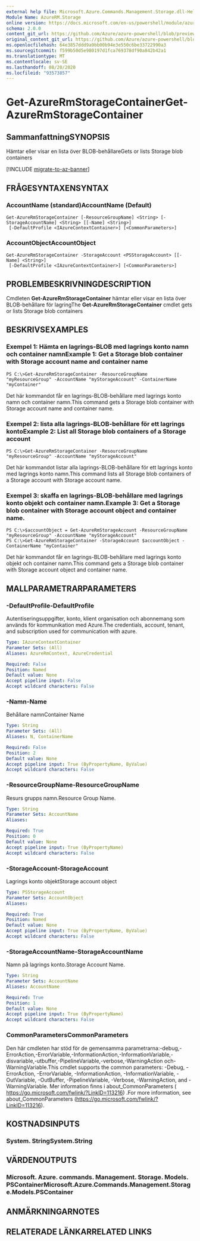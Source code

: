 ```yaml
---
external help file: Microsoft.Azure.Commands.Management.Storage.dll-Help.xml
Module Name: AzureRM.Storage
online version: https://docs.microsoft.com/en-us/powershell/module/azurerm.storage/get-azurermstoragecontainer
schema: 2.0.0
content_git_url: https://github.com/Azure/azure-powershell/blob/preview/src/ResourceManager/Storage/Commands.Management.Storage/help/Get-AzureRmStorageContainer.md
original_content_git_url: https://github.com/Azure/azure-powershell/blob/preview/src/ResourceManager/Storage/Commands.Management.Storage/help/Get-AzureRmStorageContainer.md
ms.openlocfilehash: 64e3857ddd9a9bb00b94e3e550c6be33722990a3
ms.sourcegitcommit: f599b50d5e980197d1fca769378df90a842b42a1
ms.translationtype: MT
ms.contentlocale: sv-SE
ms.lasthandoff: 08/20/2020
ms.locfileid: "93573857"
---
```

# <span data-ttu-id="0d192-101">Get-AzureRmStorageContainer</span><span class="sxs-lookup"><span data-stu-id="0d192-101">Get-AzureRmStorageContainer</span></span>

## <span data-ttu-id="0d192-102">Sammanfattning</span><span class="sxs-lookup"><span data-stu-id="0d192-102">SYNOPSIS</span></span>
<span data-ttu-id="0d192-103">Hämtar eller visar en lista över BLOB-behållare</span><span class="sxs-lookup"><span data-stu-id="0d192-103">Gets or lists Storage blob containers</span></span>

[!INCLUDE [migrate-to-az-banner](../../includes/migrate-to-az-banner.md)]

## <span data-ttu-id="0d192-104">FRÅGESYNTAXEN</span><span class="sxs-lookup"><span data-stu-id="0d192-104">SYNTAX</span></span>

### <span data-ttu-id="0d192-105">AccountName (standard)</span><span class="sxs-lookup"><span data-stu-id="0d192-105">AccountName (Default)</span></span>
```
Get-AzureRmStorageContainer [-ResourceGroupName] <String> [-StorageAccountName] <String> [[-Name] <String>]
 [-DefaultProfile <IAzureContextContainer>] [<CommonParameters>]
```

### <span data-ttu-id="0d192-106">AccountObject</span><span class="sxs-lookup"><span data-stu-id="0d192-106">AccountObject</span></span>
```
Get-AzureRmStorageContainer -StorageAccount <PSStorageAccount> [[-Name] <String>]
 [-DefaultProfile <IAzureContextContainer>] [<CommonParameters>]
```

## <span data-ttu-id="0d192-107">PROBLEMBESKRIVNING</span><span class="sxs-lookup"><span data-stu-id="0d192-107">DESCRIPTION</span></span>
<span data-ttu-id="0d192-108">Cmdleten **Get-AzureRmStorageContainer** hämtar eller visar en lista över BLOB-behållare för lagring</span><span class="sxs-lookup"><span data-stu-id="0d192-108">The **Get-AzureRmStorageContainer** cmdlet gets or lists  Storage blob containers</span></span>

## <span data-ttu-id="0d192-109">BESKRIVS</span><span class="sxs-lookup"><span data-stu-id="0d192-109">EXAMPLES</span></span>

### <span data-ttu-id="0d192-110">Exempel 1: Hämta en lagrings-BLOB med lagrings konto namn och container namn</span><span class="sxs-lookup"><span data-stu-id="0d192-110">Example 1: Get a Storage blob container with Storage account name and container name</span></span>
```
PS C:\>Get-AzureRmStorageContainer -ResourceGroupName "myResourceGroup" -AccountName "myStorageAccount" -ContainerName "myContainer" 
```

<span data-ttu-id="0d192-111">Det här kommandot får en lagrings-BLOB-behållare med lagrings konto namn och container namn.</span><span class="sxs-lookup"><span data-stu-id="0d192-111">This command gets a Storage blob container with Storage account name and container name.</span></span>

### <span data-ttu-id="0d192-112">Exempel 2: lista alla lagrings-BLOB-behållare för ett lagrings konto</span><span class="sxs-lookup"><span data-stu-id="0d192-112">Example 2: List  all Storage blob containers of a Storage account</span></span>
```
PS C:\>Get-AzureRmStorageContainer -ResourceGroupName "myResourceGroup" -AccountName "myStorageAccount" 
```

<span data-ttu-id="0d192-113">Det här kommandot listar alla lagrings-BLOB-behållare för ett lagrings konto med lagrings konto namn.</span><span class="sxs-lookup"><span data-stu-id="0d192-113">This command lists all Storage blob containers of a Storage account with Storage account name.</span></span>

### <span data-ttu-id="0d192-114">Exempel 3: skaffa en lagrings-BLOB-behållare med lagrings konto objekt och container namn.</span><span class="sxs-lookup"><span data-stu-id="0d192-114">Example 3: Get a Storage blob container with Storage account object and container name.</span></span>
```
PS C:\>$accountObject = Get-AzureRmStorageAccount -ResourceGroupName "myResourceGroup" -AccountName "myStorageAccount"
PS C:\>Get-AzureRmStorageContainer -StorageAccount $accountObject -ContainerName "myContainer" 
```

<span data-ttu-id="0d192-115">Det här kommandot får en lagrings-BLOB-behållare med lagrings konto objekt och container namn.</span><span class="sxs-lookup"><span data-stu-id="0d192-115">This command gets a Storage blob container with Storage account object and container name.</span></span>

## <span data-ttu-id="0d192-116">MALLPARAMETRAR</span><span class="sxs-lookup"><span data-stu-id="0d192-116">PARAMETERS</span></span>

### <span data-ttu-id="0d192-117">-DefaultProfile</span><span class="sxs-lookup"><span data-stu-id="0d192-117">-DefaultProfile</span></span>
<span data-ttu-id="0d192-118">Autentiseringsuppgifter, konto, klient organisation och abonnemang som används för kommunikation med Azure.</span><span class="sxs-lookup"><span data-stu-id="0d192-118">The credentials, account, tenant, and subscription used for communication with azure.</span></span>

```yaml
Type: IAzureContextContainer
Parameter Sets: (All)
Aliases: AzureRmContext, AzureCredential

Required: False
Position: Named
Default value: None
Accept pipeline input: False
Accept wildcard characters: False
```

### <span data-ttu-id="0d192-119">-Namn</span><span class="sxs-lookup"><span data-stu-id="0d192-119">-Name</span></span>
<span data-ttu-id="0d192-120">Behållare namn</span><span class="sxs-lookup"><span data-stu-id="0d192-120">Container Name</span></span>

```yaml
Type: String
Parameter Sets: (All)
Aliases: N, ContainerName

Required: False
Position: 2
Default value: None
Accept pipeline input: True (ByPropertyName, ByValue)
Accept wildcard characters: False
```

### <span data-ttu-id="0d192-121">-ResourceGroupName</span><span class="sxs-lookup"><span data-stu-id="0d192-121">-ResourceGroupName</span></span>
<span data-ttu-id="0d192-122">Resurs grupps namn.</span><span class="sxs-lookup"><span data-stu-id="0d192-122">Resource Group Name.</span></span>

```yaml
Type: String
Parameter Sets: AccountName
Aliases: 

Required: True
Position: 0
Default value: None
Accept pipeline input: True (ByPropertyName)
Accept wildcard characters: False
```

### <span data-ttu-id="0d192-123">-StorageAccount</span><span class="sxs-lookup"><span data-stu-id="0d192-123">-StorageAccount</span></span>
<span data-ttu-id="0d192-124">Lagrings konto objekt</span><span class="sxs-lookup"><span data-stu-id="0d192-124">Storage account object</span></span>

```yaml
Type: PSStorageAccount
Parameter Sets: AccountObject
Aliases: 

Required: True
Position: Named
Default value: None
Accept pipeline input: True (ByPropertyName, ByValue)
Accept wildcard characters: False
```

### <span data-ttu-id="0d192-125">-StorageAccountName</span><span class="sxs-lookup"><span data-stu-id="0d192-125">-StorageAccountName</span></span>
<span data-ttu-id="0d192-126">Namn på lagrings konto.</span><span class="sxs-lookup"><span data-stu-id="0d192-126">Storage Account Name.</span></span>

```yaml
Type: String
Parameter Sets: AccountName
Aliases: AccountName

Required: True
Position: 1
Default value: None
Accept pipeline input: True (ByPropertyName)
Accept wildcard characters: False
```

### <span data-ttu-id="0d192-127">CommonParameters</span><span class="sxs-lookup"><span data-stu-id="0d192-127">CommonParameters</span></span>
<span data-ttu-id="0d192-128">Den här cmdleten har stöd för de gemensamma parametrarna:-debug,-ErrorAction,-ErrorVariable,-InformationAction,-InformationVariable,-disvariable,-utbuffer,-PipelineVariable,-verbose,-WarningAction och-WarningVariable.</span><span class="sxs-lookup"><span data-stu-id="0d192-128">This cmdlet supports the common parameters: -Debug, -ErrorAction, -ErrorVariable, -InformationAction, -InformationVariable, -OutVariable, -OutBuffer, -PipelineVariable, -Verbose, -WarningAction, and -WarningVariable.</span></span> <span data-ttu-id="0d192-129">Mer information finns i about_CommonParameters ( https://go.microsoft.com/fwlink/?LinkID=113216) .</span><span class="sxs-lookup"><span data-stu-id="0d192-129">For more information, see about_CommonParameters (https://go.microsoft.com/fwlink/?LinkID=113216).</span></span>

## <span data-ttu-id="0d192-130">KOSTNADS</span><span class="sxs-lookup"><span data-stu-id="0d192-130">INPUTS</span></span>

### <span data-ttu-id="0d192-131">System. String</span><span class="sxs-lookup"><span data-stu-id="0d192-131">System.String</span></span>

## <span data-ttu-id="0d192-132">VÄRDEN</span><span class="sxs-lookup"><span data-stu-id="0d192-132">OUTPUTS</span></span>

### <span data-ttu-id="0d192-133">Microsoft. Azure. commands. Management. Storage. Models. PSContainer</span><span class="sxs-lookup"><span data-stu-id="0d192-133">Microsoft.Azure.Commands.Management.Storage.Models.PSContainer</span></span>

## <span data-ttu-id="0d192-134">ANMÄRKNINGAR</span><span class="sxs-lookup"><span data-stu-id="0d192-134">NOTES</span></span>

## <span data-ttu-id="0d192-135">RELATERADE LÄNKAR</span><span class="sxs-lookup"><span data-stu-id="0d192-135">RELATED LINKS</span></span>

